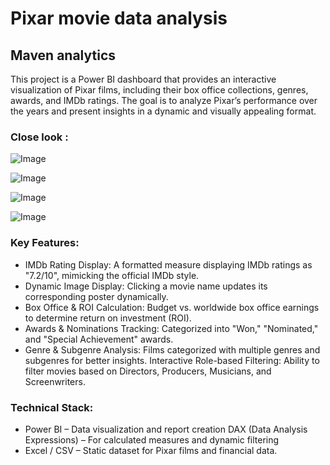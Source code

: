 # Pixar movie data analysis


## Maven analytics

This project is a Power BI dashboard that provides an interactive visualization of Pixar films, including their box office collections, genres, awards, and IMDb ratings. The goal is to analyze Pixar’s performance over the years and present insights in a dynamic and visually appealing format.

### Close look : 

![Image](https://github.com/user-attachments/assets/62d2d17a-eb0d-480f-bb87-a2cc34f9b346)

![Image](https://github.com/user-attachments/assets/10c28581-515c-4914-acd1-e0be1f453483) 

![Image](https://github.com/user-attachments/assets/14e3d482-4684-4b42-9b4a-50cfea8a9a8f)

![Image](https://github.com/user-attachments/assets/ded44b00-1f2f-4634-beef-be6acd2a2ac6)



### Key Features:
- IMDb Rating Display: A formatted measure displaying IMDb ratings as "7.2/10", mimicking the official IMDb style.
- Dynamic Image Display: Clicking a movie name updates its corresponding poster dynamically.
- Box Office & ROI Calculation: Budget vs. worldwide box office earnings to determine return on investment (ROI).
- Awards & Nominations Tracking: Categorized into "Won," "Nominated," and "Special Achievement" awards.
- Genre & Subgenre Analysis: Films categorized with multiple genres and subgenres for better insights.
Interactive Role-based Filtering: Ability to filter movies based on Directors, Producers, Musicians, and Screenwriters.
### Technical Stack:
- Power BI – Data visualization and report creation
DAX (Data Analysis Expressions) – For calculated measures and dynamic filtering
- Excel / CSV – Static dataset for Pixar films and financial data.
